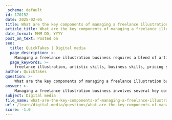 ```yaml
---
_schema: default
id: 170152
date: 2025-02-05
title: What are the key components of managing a freelance illustration business?
article_title: What are the key components of managing a freelance illustration business?
date_format: MMM DD, YYYY
post_on_text: Posted on
seo:
  title: QuickTakes | Digital media
  page_description: >-
    Managing a freelance illustration business requires a blend of artistic and business skills, including pricing strategies, invoicing, marketing, and effective communication to ensure creative success and financial sustainability.
  page_keywords: >-
    freelance illustration, artistic skills, business skills, pricing strategies, invoicing, contracts, time management, marketing, self-promotion, communication skills, adaptability, continuous learning
author: QuickTakes
question: >-
    What are the key components of managing a freelance illustration business?
answer: >-
    Managing a freelance illustration business involves several key components that ensure both creative success and financial sustainability. Here are the essential elements to consider:\n\n1. **Artistic Skills**: At the core of any freelance illustration business is the illustrator's ability to create compelling artwork. This includes strong drawing and design skills, proficiency in various illustration techniques, and the ability to adapt to different styles and project requirements.\n\n2. **Business Skills**: Freelance illustrators must possess a range of business skills to navigate the complexities of the freelance market effectively. Key business skills include:\n   - **Pricing Strategies**: Understanding how to price artwork appropriately is vital. This involves knowing market rates for different types of illustration work and justifying pricing based on experience, skill level, and project requirements.\n   - **Invoicing and Financial Management**: Keeping track of income, expenses, and taxes is crucial for maintaining a healthy business. This includes creating invoices, managing payments, and budgeting for future projects.\n   - **Contracts and Negotiations**: Familiarity with contracts helps protect the illustrator's interests. This includes understanding terms of service, rights to artwork, and payment schedules.\n\n3. **Time Management**: Effective time management is essential for meeting deadlines and juggling multiple projects. Techniques include:\n   - Creating a project schedule that outlines deadlines and milestones.\n   - Setting daily goals to maintain productivity.\n   - Breaking projects into manageable stages to avoid overwhelm.\n\n4. **Marketing and Self-Promotion**: Illustrators need to actively market their services to attract clients. This can involve:\n   - Building a professional portfolio that showcases their best work.\n   - Utilizing social media and online platforms to reach a wider audience.\n   - Networking with other professionals in the industry to gain referrals and collaborations.\n\n5. **Communication Skills**: Strong communication skills are necessary for interacting with clients, understanding their needs, and providing updates on project progress. This includes:\n   - Listening to client feedback and incorporating it into the work.\n   - Clearly articulating ideas and concepts during discussions.\n   - Maintaining professionalism in all communications.\n\n6. **Adaptability**: The freelance illustration market is diverse, and illustrators often work on various projects with different clients. Being adaptable allows illustrators to switch between styles and techniques as needed, ensuring they can meet client expectations.\n\n7. **Continuous Learning**: Staying updated with industry trends, new tools, and techniques is vital for maintaining relevance in the market. This can involve attending workshops, taking online courses, or participating in industry events.\n\nBy focusing on these key components, freelance illustrators can effectively manage their businesses, ensuring both creative fulfillment and financial stability.
subject: Digital media
file_name: what-are-the-key-components-of-managing-a-freelance-illustration-business.md
url: /learn/digital-media/questions/what-are-the-key-components-of-managing-a-freelance-illustration-business
score: -1.0
---
```


&nbsp;
